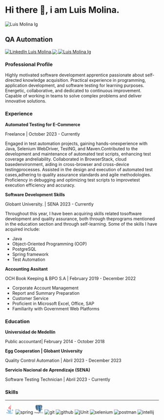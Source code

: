 # **Hi there 👋, i am Luis Molina.**
<img align="center" alt="Luis Molina Ig" width="1500px" height="280px" style="vertical-align: middle" src="https://www.msystechnologies.com/wp-content/uploads/2019/12/QA-Automation.jpg" />

## **QA Automation**

<a href="https://www.linkedin.com/in/luis-eduardo-molina-paniagua/">
    <img align="center" alt="LinkedIn Luis Molina" width="22px" src="https://cdn.jsdelivr.net/npm/simple-icons@v3/icons/linkedin.svg" />
</a>
 <a href = "mailto: lemolina27@hotmail.com">
    <img align="center" src="https://simpleicons.org/icons/gmail.svg"  width="22" />
</a>
<a href="https://www.instagram.com/le.molina27/">
  <img align="center" alt="Luis Molina Ig" width="22px" src="https://cdn.jsdelivr.net/npm/simple-icons@v3/icons/instagram.svg" />
</a>


### **Professional Profile**

Highly motivated software development apprentice passionate about
self-directed knowledge acquisition. Practical experience in
programming, application development, and software testing for learning
purposes. Energetic, collaborative, and dedicated to continuous
improvement. Capable of working in teams to solve complex problems
and deliver innovative solutions.

### **Experience**
**Automated Testing for E-Commerce**

Freelance | October 2023 - Currently

Engaged in test automation projects, gaining hands-onexperience with Java, Selenium WebDriver, TestNG, and Maven.Contributed to the development and maintenance of
automated test scripts, enhancing test coverage andreliability. Collaborated in BrowserStack, cloud basedenvironment, aiding in cross-browser and cross-device testingprocesses.
Assisted in the design and execution of automated test cases,adhering to quality assurance standards and agile
methodologies.
Proficiency in debugging and optimizing test scripts to improvetest execution efficiency and accuracy.

**Software Development Skills**

Globant University. | SENA 2023 - Currently

Throughout this year, I have been acquiring skills related tosoftware development and quality assurance, both through theprograms mentioned in the education section and through self-learning. Some of the skills I have acquired include:
+ Java
+ Object-Oriented Programming (OOP)
+ PostgreSQL
+ Spring framework
+ Test Automation

**Accounting Assitant**

OCH Book Keeping & BPO S.A | February 2019 - December 2022

+ Corporate Account Management
+ Report and Summary Preparation
+ Customer Service
+ Proficient in Microsoft Excel, Office, SAP
+ Familiarity with Government Web Platforms

### **Education**

**Universidad de Medellín**

Public accountant| February 2014 - October 2018

**Egg Cooperation | Globant University**

Quality Control Automation | Abril 2023 - December 2023

**Servicio Nacional de Aprendizaje (SENA)**

Software Testing Technician | Abril 2023 - Currently

### **Skills**

<hr>
<p>
 <img src="https://raw.githubusercontent.com/devicons/devicon/master/icons/java/java-original.svg" alt="java" width="30" height="30"/>
 <img src="https://www.vectorlogo.zone/logos/springio/springio-icon.svg" alt="spring" width="30" height="30"/>
 <img src="https://raw.githubusercontent.com/devicons/devicon/master/icons/postgresql/postgresql-original-wordmark.svg" alt="postgresql" width="30" height="30"/>
 <img src="https://www.vectorlogo.zone/logos/git-scm/git-scm-icon.svg" alt="git" width="30" height="30"/>
 <img src="https://upload.wikimedia.org/wikipedia/commons/thumb/9/91/Octicons-mark-github.svg/600px-Octicons-mark-github.svg.png?20180806170715" alt="github" width="30" height="30"/>
 <img src="https://avatars.githubusercontent.com/u/874086?s=200&v=4" alt="jUnit" width="30" height="30"/>
 <img src="https://raw.githubusercontent.com/detain/svg-logos/780f25886640cef088af994181646db2f6b1a3f8/svg/selenium-logo.svg" alt="selenium" width="30" height="30"/>
 <img src="https://www.vectorlogo.zone/logos/getpostman/getpostman-icon.svg" alt="postman" width="30" height="30"/>
 <img src="https://static-00.iconduck.com/assets.00/intellij-idea-icon-512x506-3kksf9dh.png" alt="intellij" width="30" height="30"/>
</p>
</hr>

